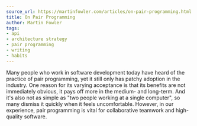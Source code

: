 ```yaml
---
source_url: https://martinfowler.com/articles/on-pair-programming.html
title: On Pair Programming
author: Martin Fowler
tags:
- api
- architecture strategy
- pair programming
- writing
- habits
---
```


Many people who work in software development today have heard of the practice of pair programming, yet it still only has patchy adoption in the industry. One reason for its varying acceptance is that its benefits are not immediately obvious, it pays off more in the medium- and long-term. And it\'s also not as simple as \"two people working at a single computer\", so many dismiss it quickly when it feels uncomfortable. However, in our experience, pair programming is vital for collaborative teamwork and high-quality software.

